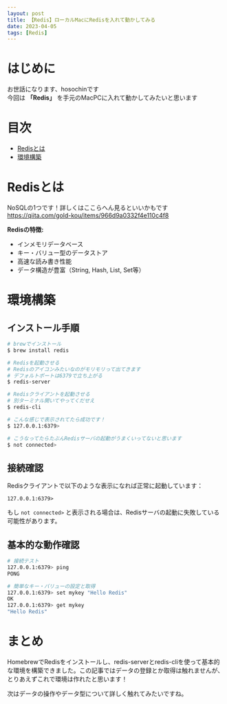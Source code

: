 ```yaml
---
layout: post
title: 【Redis】ローカルMacにRedisを入れて動かしてみる
date: 2023-04-05
tags: [Redis]
---
```


# はじめに

お世話になります、hosochinです  
今回は **「Redis」** を手元のMacPCに入れて動かしてみたいと思います

# 目次

- [Redisとは](#redisとは)
- [環境構築](#環境構築)

# Redisとは

NoSQLの1つです！詳しくはここらへん見るといいかもです  
https://qiita.com/gold-kou/items/966d9a0332f4e110c4f8

**Redisの特徴:**
- インメモリデータベース
- キー・バリュー型のデータストア
- 高速な読み書き性能
- データ構造が豊富（String, Hash, List, Set等）

# 環境構築

## インストール手順

```bash
# brewでインストール
$ brew install redis

# Redisを起動させる
# Redisのアイコンみたいなのがモリモリって出てきます
# デフォルトポートは6379で立ち上がる
$ redis-server

# Redisクライアントを起動させる
# 別ターミナル開いてやってくだせえ
$ redis-cli

# こんな感じで表示されてたら成功です！
$ 127.0.0.1:6379>

# こうなってたらたぶんRedisサーバの起動がうまくいってないと思います
$ not connected>
```

## 接続確認

Redisクライアントで以下のような表示になれば正常に起動しています：

```
127.0.0.1:6379>
```

もし `not connected>` と表示される場合は、Redisサーバの起動に失敗している可能性があります。

## 基本的な動作確認

```bash
# 接続テスト
127.0.0.1:6379> ping
PONG

# 簡単なキー・バリューの設定と取得
127.0.0.1:6379> set mykey "Hello Redis"
OK
127.0.0.1:6379> get mykey
"Hello Redis"
```

# まとめ

HomebrewでRedisをインストールし、redis-serverとredis-cliを使って基本的な環境を構築できました。この記事ではデータの登録とか取得は触れませんが、とりあえずこれで環境は作れたと思います！

次はデータの操作やデータ型について詳しく触れてみたいですね。
